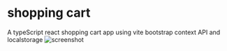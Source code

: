 # shopping cart
A typeScript react shopping cart app using vite bootstrap context API and localstorage
![screenshot](https://user-images.githubusercontent.com/41730664/199505360-9e53bd91-6265-4a60-bd62-d73d7ba4bf3a.png)
